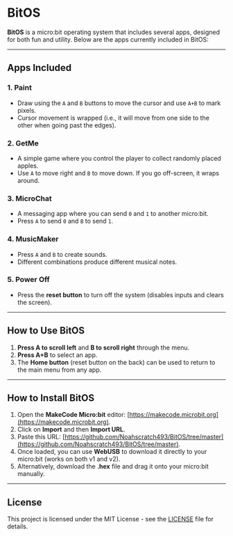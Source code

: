# BitOS

**BitOS** is a micro:bit operating system that includes several apps, designed for both fun and utility. Below are the apps currently included in BitOS:

---

## Apps Included

### 1. **Paint**
   - Draw using the `A` and `B` buttons to move the cursor and use `A+B` to mark pixels.
   - Cursor movement is wrapped (i.e., it will move from one side to the other when going past the edges).
   
### 2. **GetMe**
   - A simple game where you control the player to collect randomly placed apples.
   - Use `A` to move right and `B` to move down. If you go off-screen, it wraps around.

### 3. **MicroChat**
   - A messaging app where you can send `0` and `1` to another micro:bit.
   - Press `A` to send `0` and `B` to send `1`.

### 4. **MusicMaker**
   - Press `A` and `B` to create sounds.
   - Different combinations produce different musical notes.

### 5. **Power Off**
   - Press the **reset button** to turn off the system (disables inputs and clears the screen).

---

## How to Use BitOS

1. **Press A to scroll left** and **B to scroll right** through the menu.
2. **Press A+B** to select an app.
3. The **Home button** (reset button on the back) can be used to return to the main menu from any app.

---

## How to Install BitOS

1. Open the **MakeCode Micro:bit** editor: [https://makecode.microbit.org](https://makecode.microbit.org).
2. Click on **Import** and then **Import URL**.
3. Paste this URL: [https://github.com/Noahscratch493/BitOS/tree/master](https://github.com/Noahscratch493/BitOS/tree/master).
4. Once loaded, you can use **WebUSB** to download it directly to your micro:bit (works on both v1 and v2).
5. Alternatively, download the **.hex** file and drag it onto your micro:bit manually.

---

## License
This project is licensed under the MIT License - see the [LICENSE](LICENSE) file for details.
